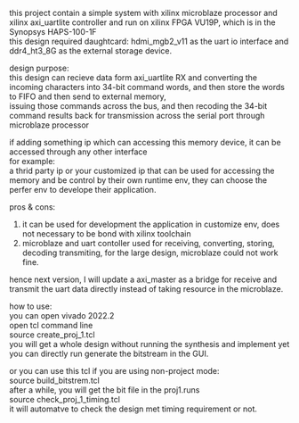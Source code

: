 this project contain a simple system with xilinx microblaze processor and xilinx axi_uartlite controller and run on xilinx FPGA VU19P, which is in the Synopsys HAPS-100-1F  
this design required daughtcard: hdmi_mgb2_v11 as the uart io interface and ddr4_ht3_8G as the external storage device.  

design purpose:  
this design can recieve data form axi_uartlite RX and converting the incoming characters into 34-bit command words, and then store the words to FIFO and then send to external memory,  
issuing those commands across the bus, and then recoding the 34-bit command results back for transmission across the serial port through microblaze processor  

if adding something ip which can accessing this memory device, it can be accessed through any other interface  
for example:  
a thrid party ip or your customized ip that can be used for accessing the memory and be control by their own runtime env, they can choose the perfer env to develope their application.  

pros & cons:
1. it can be used for development the application in customize env, does not necessary to be bond with xilinx toolchain
2. microblaze and uart contoller used for receiving, converting, storing, decoding transmiting, for the large design, microblaze could not work fine.

hence next version, I will update a axi_master as a bridge for receive and transmit the uart data directly instead of taking resource in the microblaze.    

how to use:  
you can open vivado 2022.2  
open tcl command line  
source create_proj_1.tcl  
you will get a whole design without running the synthesis and implement yet
you can directly run generate the bitstream in the GUI.  

or you can use this tcl if you are using non-project mode:  
source build_bitstrem.tcl  
after a while, you will get the bit file in the proj1.runs  
source check_proj_1_timing.tcl  
it will automatve to check the design met timing requirement or not.
